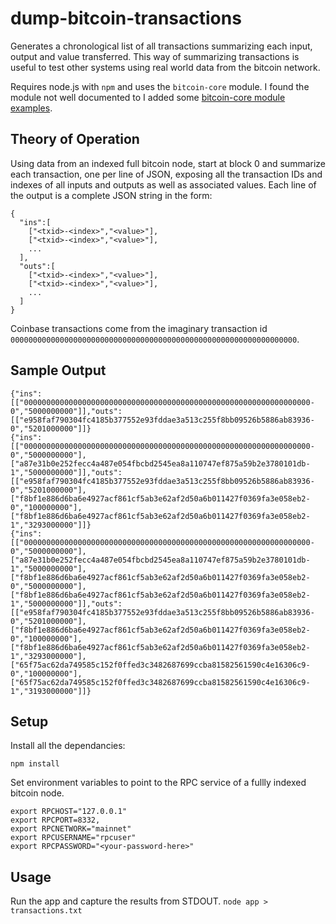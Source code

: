 # dump-bitcoin-transactions
Generates a chronological list of all transactions summarizing each input, output and value
transferred. This way of summarizing transactions is useful to test other systems using real
world data from the bitcoin network.

Requires node.js with `npm` and uses the `bitcoin-core` module. I found the module not well
documented to I added some [bitcoin-core module examples](bitcoin-rpc.md).

## Theory of Operation
Using data from an indexed full bitcoin node, start at block 0 and summarize each transaction,
one per line of JSON, exposing all the transaction IDs and indexes of all inputs and outputs
as well as associated values. Each line of the output is a complete JSON string in the form:
```
{
  "ins":[
    ["<txid>-<index>","<value>"],
    ["<txid>-<index>","<value>"],
    ...
  ],
  "outs":[
    ["<txid>-<index>","<value>"],
    ["<txid>-<index>","<value>"],
    ...
  ]
}
```
Coinbase transactions come from the imaginary transaction id
`0000000000000000000000000000000000000000000000000000000000000000`.

## Sample Output
```
{"ins":[["0000000000000000000000000000000000000000000000000000000000000000-0","5000000000"]],"outs":[["e958faf790304fc4185b377552e93fddae3a513c255f8bb09526b5886ab83936-0","5201000000"]]}
{"ins":[["0000000000000000000000000000000000000000000000000000000000000000-0","5000000000"],["a87e31b0e252fecc4a487e054fbcbd2545ea8a110747ef875a59b2e3780101db-1","5000000000"]],"outs":[["e958faf790304fc4185b377552e93fddae3a513c255f8bb09526b5886ab83936-0","5201000000"],["f8bf1e886d6ba6e4927acf861cf5ab3e62af2d50a6b011427f0369fa3e058eb2-0","100000000"],["f8bf1e886d6ba6e4927acf861cf5ab3e62af2d50a6b011427f0369fa3e058eb2-1","3293000000"]]}
{"ins":[["0000000000000000000000000000000000000000000000000000000000000000-0","5000000000"],["a87e31b0e252fecc4a487e054fbcbd2545ea8a110747ef875a59b2e3780101db-1","5000000000"],["f8bf1e886d6ba6e4927acf861cf5ab3e62af2d50a6b011427f0369fa3e058eb2-0","5000000000"],["f8bf1e886d6ba6e4927acf861cf5ab3e62af2d50a6b011427f0369fa3e058eb2-1","5000000000"]],"outs":[["e958faf790304fc4185b377552e93fddae3a513c255f8bb09526b5886ab83936-0","5201000000"],["f8bf1e886d6ba6e4927acf861cf5ab3e62af2d50a6b011427f0369fa3e058eb2-0","100000000"],["f8bf1e886d6ba6e4927acf861cf5ab3e62af2d50a6b011427f0369fa3e058eb2-1","3293000000"],["65f75ac62da749585c152f0ffed3c3482687699ccba81582561590c4e16306c9-0","100000000"],["65f75ac62da749585c152f0ffed3c3482687699ccba81582561590c4e16306c9-1","3193000000"]]}
```

## Setup
Install all the dependancies:
```
npm install
```

Set environment variables to point to the RPC service of a fullly indexed bitcoin node.
```
export RPCHOST="127.0.0.1"
export RPCPORT=8332,
export RPCNETWORK="mainnet"
export RPCUSERNAME="rpcuser"
export RPCPASSWORD="<your-password-here>"
```

## Usage
Run the app and capture the results from STDOUT.
```node app > transactions.txt```
